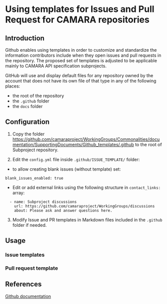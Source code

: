 # Using templates for Issues and Pull Request for CAMARA repositories 

## Introduction

Github enables using templates in order to customize and standardize the information contributors 
include when they open issues and pull requests in the repository.
The proposed set of templates is adjusted to be applicable mainly to CAMARA API specification subprojects.

GitHub will use and display default files for any repository owned by the account that does not have its own file of that type in any of the following places:
* the root of the repository
* the `.github` folder
* the `docs` folder

## Configuration

1. Copy the folder https://github.com/camaraproject/WorkingGroups/Commonalities/documentation/SupportingDocuments/Github_templates/.github
to the root of Subproject repository.

2. Edit the `config.yml` file inside `.github/ISSUE_TEMPLATE/` folder:
* to allow creating blank issues (without template) set:
```      
blank_issues_enabled: true
```
* Edit or add external links using the following structure in `contact_links:` array:

```
  - name: Subproject discussions 
    url: https://github.com/camaraproject/WorkingGroups/discussions
    about: Please ask and answer questions here.
 ```
3. Modify Issue and PR templates in Markdown files included in the  `.github` folder if needed.


## Usage

### Issue templates 


### Pull request template


## References
[Github documentation](https://docs.github.com/en/communities/using-templates-to-encourage-useful-issues-and-pull-requests/about-issue-and-pull-request-templates)
